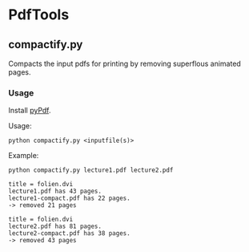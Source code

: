 PdfTools
========

compactify.py
-------------

Compacts the input pdfs for printing by removing superflous animated pages.

### Usage

Install [pyPdf](http://pybrary.net/pyPdf/).

Usage:

    python compactify.py <inputfile(s)>

Example:

    python compactify.py lecture1.pdf lecture2.pdf

    title = folien.dvi
    lecture1.pdf has 43 pages.
    lecture1-compact.pdf has 22 pages.
    -> removed 21 pages

    title = folien.dvi
    lecture2.pdf has 81 pages.
    lecture2-compact.pdf has 38 pages.
    -> removed 43 pages
